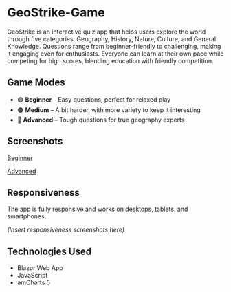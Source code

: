 # GeoStrike-Game

GeoStrike is an interactive quiz app that helps users explore the world through five categories: Geography, History, Nature, Culture, and General Knowledge. Questions range from beginner-friendly to challenging, making it engaging even for enthusiasts. Everyone can learn at their own pace while competing for high scores, blending education with friendly competition.

## Game Modes

* 🟢 **Beginner** – Easy questions, perfect for relaxed play
* 🟠 **Medium** – A bit harder, with more variety to keep it interesting
* 🔴 **Advanced** – Tough questions for true geography experts

## Screenshots

[Beginner](wwwroot/images/readme/beginner.png)

[Advanced](wwwroot/images/readme/advanced.png)

## Responsiveness

The app is fully responsive and works on desktops, tablets, and smartphones.

*(Insert responsiveness screenshots here)*

## Technologies Used

* Blazor Web App
* JavaScript
* amCharts 5
